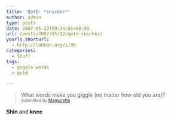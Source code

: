 ```yaml
---
title: 'QotD: *snicker*'
author: admin
type: posts
date: 2007-05-22T09:34:01+00:00
url: /posts/2007/05/22/qotd-snicker/
yourls_shorturl:
  - http://lobban.org/i/90
categories:
  - Stuff
tags:
  - giggle words
  - qotd

---
```

> What words make you giggle (no matter how old you are)?&#160;   
> <span style="font-size: 0.8em">Submitted by <a class="enclosure-inline-user" href="http://mville484.vox.com/">Margurette</a>.&#160;&#160;</span>

**Shin** and **knee**